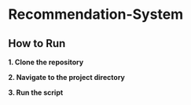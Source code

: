 # Recommendation-System


## How to Run
**1. Clone the repository**

**2. Navigate to the project directory**
   
**3. Run the script**
